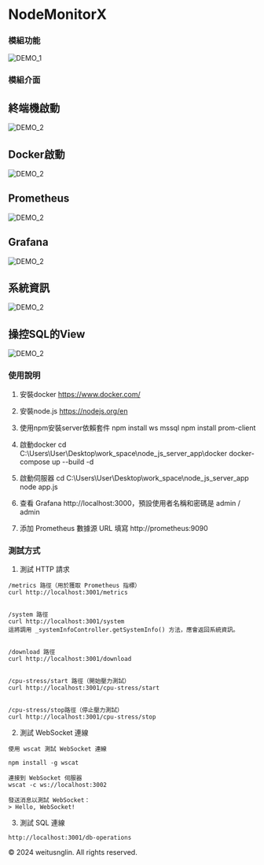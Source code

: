 # NodeMonitorX

### 模組功能

![DEMO_1](https://github.com/weitsunglin/node_js_server_app/blob/main/demo/09.png)

### 模組介面

## 終端機啟動
![DEMO_2](https://github.com/weitsunglin/node_js_server_app/blob/main/demo/05.png)

## Docker啟動

![DEMO_2](https://github.com/weitsunglin/node_js_server_app/blob/main/demo/06.png)

## Prometheus

![DEMO_2](https://github.com/weitsunglin/node_js_server_app/blob/main/demo/04.png)


## Grafana

![DEMO_2](https://github.com/weitsunglin/node_js_server_app/blob/main/demo/03.png)


## 系統資訊

![DEMO_2](https://github.com/weitsunglin/node_js_server_app/blob/main/demo/01.png)


## 操控SQL的View

![DEMO_2](https://github.com/weitsunglin/node_js_server_app/blob/main/demo/02.png)

### 使用說明

1. 安裝docker
    https://www.docker.com/
2. 安裝node.js
    https://nodejs.org/en
3. 使用npm安裝server依賴套件 
    npm install ws mssql
    npm install prom-client
4. 啟動docker 
    cd C:\Users\User\Desktop\work_space\node_js_server_app\docker
    docker-compose up --build -d 
5. 啟動伺服器
    cd C:\Users\User\Desktop\work_space\node_js_server_app
    node app.js

6. 查看 Grafana
   http://localhost:3000，預設使用者名稱和密碼是 admin / admin

8. 添加 Prometheus 數據源
   URL 填寫 http://prometheus:9090


### 測試方式

1. 測試 HTTP 請求
```
/metrics 路徑（用於獲取 Prometheus 指標）
curl http://localhost:3001/metrics   


/system 路徑
curl http://localhost:3001/system
這將調用 _systemInfoController.getSystemInfo() 方法，應會返回系統資訊。


/download 路徑
curl http://localhost:3001/download


/cpu-stress/start 路徑（開始壓力測試）
curl http://localhost:3001/cpu-stress/start


/cpu-stress/stop路徑（停止壓力測試）
curl http://localhost:3001/cpu-stress/stop
```

2. 測試 WebSocket 連線
```
使用 wscat 測試 WebSocket 連線

npm install -g wscat

連接到 WebSocket 伺服器
wscat -c ws://localhost:3002

發送消息以測試 WebSocket：
> Hello, WebSocket!

```

3. 測試 SQL 連線
```
http://localhost:3001/db-operations
```

© 2024 weitusnglin. All rights reserved.
